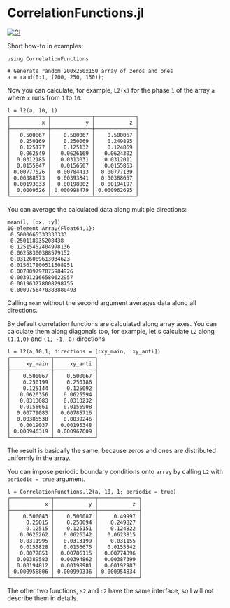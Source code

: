 # CorrelationFunctions.jl
[![CI](https://github.com/shamazmazum/CorrelationFunctions.jl/actions/workflows/test.yml/badge.svg)](https://github.com/shamazmazum/CorrelationFunctions.jl/actions/workflows/test.yml)

Short how-to in examples:

~~~~{.jl}
using CorrelationFunctions

# Generate random 200x250x150 array of zeros and ones
a = rand(0:1, (200, 250, 150));
~~~~

Now you can calculate, for example, `L2(x)` for the phase `1` of the array `a`
where `x` runs from `1` to `10`.

~~~~{.jl}
l = l2(a, 10, 1)
┌────────────┬─────────────┬─────────────┐
│          x │           y │           z │
├────────────┼─────────────┼─────────────┤
│   0.500067 │    0.500067 │    0.500067 │
│   0.250169 │    0.250069 │    0.249895 │
│   0.125177 │    0.125132 │    0.124869 │
│   0.062549 │   0.0626169 │   0.0624302 │
│  0.0312185 │   0.0313031 │   0.0312011 │
│  0.0155847 │   0.0156507 │   0.0155863 │
│ 0.00777526 │  0.00784413 │  0.00777139 │
│ 0.00388573 │  0.00393841 │  0.00388657 │
│ 0.00193833 │  0.00198802 │  0.00194197 │
│  0.0009526 │ 0.000998479 │ 0.000962695 │
└────────────┴─────────────┴─────────────┘
~~~~

You can average the calculated data along multiple
directions:

~~~~{.jl}
mean(l, [:x, :y])
10-element Array{Float64,1}:
 0.5000665333333333
 0.250118935208438
 0.12515452404978136
 0.06258300388579152
 0.03126089613034623
 0.015617800511508951
 0.007809797875984926
 0.003912166580622957
 0.001963278008298755
 0.0009756470383880493
~~~~

Calling `mean` without the second argument averages data along all directions.

By default correlation functions are calculated along array axes. You can
calculate them along diagonals too, for example, let's calculate `L2` along
`(1,1,0)` and `(1, -1, 0)` directions.

~~~~{.jl}
l = l2(a,10,1; directions = [:xy_main, :xy_anti])
┌─────────────┬─────────────┐
│     xy_main │     xy_anti │
├─────────────┼─────────────┤
│    0.500067 │    0.500067 │
│    0.250199 │    0.250186 │
│    0.125144 │    0.125092 │
│   0.0626356 │   0.0625594 │
│   0.0313083 │   0.0313232 │
│   0.0156661 │   0.0156908 │
│  0.00779083 │  0.00785716 │
│  0.00385538 │   0.0039246 │
│   0.0019037 │  0.00195348 │
│ 0.000946319 │ 0.000967609 │
└─────────────┴─────────────┘
~~~~

The result is basically the same, because zeros and ones are distributed
uniformly in the array.

You can impose periodic boundary conditions onto `array` by calling `L2` with
`periodic = true` argument.

~~~~{.jl}
l = CorrelationFunctions.l2(a, 10, 1; periodic = true)
┌─────────────┬─────────────┬─────────────┐
│           x │           y │           z │
├─────────────┼─────────────┼─────────────┤
│    0.500043 │    0.500087 │     0.49997 │
│     0.25015 │    0.250094 │    0.249827 │
│     0.12515 │    0.125151 │    0.124822 │
│   0.0625262 │   0.0626342 │   0.0623815 │
│   0.0311995 │   0.0313199 │    0.031155 │
│   0.0155828 │   0.0156675 │   0.0155542 │
│   0.0077851 │  0.00786115 │  0.00774896 │
│  0.00389583 │  0.00394862 │  0.00387399 │
│  0.00194812 │  0.00198981 │  0.00192987 │
│ 0.000958806 │ 0.000999336 │ 0.000954834 │
└─────────────┴─────────────┴─────────────┘
~~~~

The other two functions, `s2` and `c2` have the same interface, so I will not
describe them in details.
